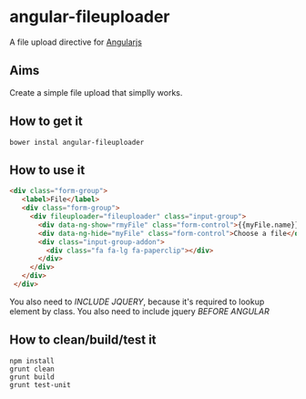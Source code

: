 angular-fileuploader
====================

A file upload directive for [Angularjs](http://angularjs.org/)


Aims
-------------------

Create a simple file upload that simplly works.


How to get it
-------------------

    bower instal angular-fileuploader


How to use it
-------------------

```html
<div class="form-group">
   <label>File</label>
   <div class="form-group">
     <div fileuploader="fileuploader" class="input-group">
       <div data-ng-show="rmyFile" class="form-control">{{myFile.name}}</div>
       <div data-ng-hide="myFile" class="form-control">Choose a file</div>
       <div class="input-group-addon">
         <div class="fa fa-lg fa-paperclip"></div>
       </div>
     </div>
   </div>
 </div>
```

You also need to _INCLUDE JQUERY_, because it's required to lookup element by class.
You also need to include jquery _BEFORE ANGULAR_

How to clean/build/test it
------------------------

    npm install
    grunt clean
    grunt build
    grunt test-unit
